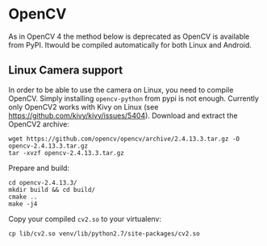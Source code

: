 # OpenCV

As in OpenCV 4 the method below is deprecated as OpenCV is available from PyPI.
Itwould be compiled automatically for both Linux and Android.


## Linux Camera support
In order to be able to use the camera on Linux, you need to compile OpenCV.
Simply installing `opencv-python` from pypi is not enough.
Currently only OpenCV2 works with Kivy on Linux (see https://github.com/kivy/kivy/issues/5404).
Download and extract the OpenCV2 archive:
```
wget https://github.com/opencv/opencv/archive/2.4.13.3.tar.gz -O opencv-2.4.13.3.tar.gz
tar -xvzf opencv-2.4.13.3.tar.gz
```
Prepare and build:
```
cd opencv-2.4.13.3/
mkdir build && cd build/
cmake ..
make -j4
```
Copy your compiled `cv2.so` to your virtualenv:
```
cp lib/cv2.so venv/lib/python2.7/site-packages/cv2.so
```
